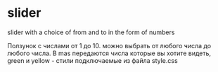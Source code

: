 # slider
slider with a choice of from and to in the form of numbers

Ползунок с числами от 1 до 10. можно выбрать от любого числа до любого числа.
В mas передаются числа которые вы хотите видеть, green и yellow - стили подключаемые из файла style.css
